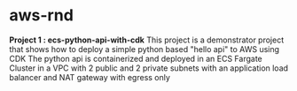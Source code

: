 # aws-rnd
**Project 1 : ecs-python-api-with-cdk**
This project is a demonstrator project that shows how to deploy a simple python based "hello api" to AWS using CDK
The python api is containerized and deployed in an ECS Fargate Cluster in a VPC with 2 public and 2 private subnets
with an application load balancer and NAT gateway with egress only
